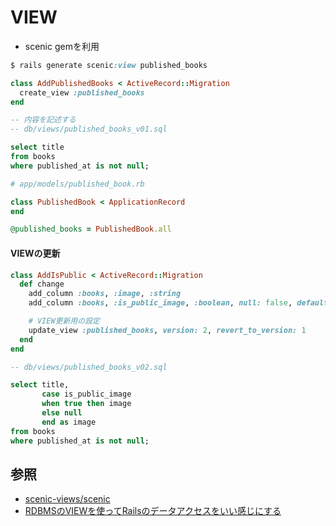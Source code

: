 # VIEW
- scenic gemを利用

```ruby
$ rails generate scenic:view published_books
```

```ruby
class AddPublishedBooks < ActiveRecord::Migration
  create_view :published_books
end
```

```sql
-- 内容を記述する
-- db/views/published_books_v01.sql

select title
from books
where published_at is not null;
```

```ruby
# app/models/published_book.rb

class PublishedBook < ApplicationRecord
end

@published_books = PublishedBook.all
```

#### VIEWの更新

```ruby
class AddIsPublic < ActiveRecord::Migration
  def change
    add_column :books, :image, :string
    add_column :books, :is_public_image, :boolean, null: false, default: false

    # VIEW更新用の設定
    update_view :published_books, version: 2, revert_to_version: 1
  end
end
```

```sql
-- db/views/published_books_v02.sql

select title,
       case is_public_image
       when true then image
       else null
       end as image
from books
where published_at is not null;
```

## 参照
- [scenic-views/scenic](https://github.com/scenic-views/scenic)
- [RDBMSのVIEWを使ってRailsのデータアクセスをいい感じにする](https://techracho.bpsinc.jp/morimorihoge/2019_06_21/76521)
